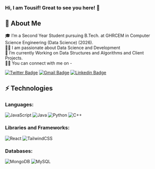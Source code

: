 ### Hi, I am Tousif! Great to see you here! 👋 

## 🚀 About Me 
🎓 I’m a Second Year Student pursuing B.Tech. at GHRCEM in Computer Science Engineering (Data Science) (2026).</br>
👨‍💻 I am passionate about Data Science and Development<br>
🌱 I’m currently Working on Data Structures and Algorithms and Client Projects.<br>
🙋‍♂️ You can connect with me on -


[![Twitter Badge](https://img.shields.io/badge/-TousifTamboli-blue?style=flat-square&logo=Twitter&logoColor=white&link=https://www.linkedin.com/in/kaiwalyakoparkar/)](https://x.com/T3Tlii)
[![Gmail Badge](https://img.shields.io/badge/-tousiftamboli3@gmail.com-c14438?style=flat-square&logo=Gmail&logoColor=white&link=mailto:tousiftamboli3@gmail.com)](mailto:tousiftamboli3@gmail.com)
[![Linkedin Badge](https://img.shields.io/badge/-tousiftamboli-blue?style=flat-square&logo=Linkedin&logoColor=white&link=https://www.linkedin.com/in/tousif-tamboli-545357221/)](https://www.linkedin.com/in/tousif-tamboli-545357221/)

## ⚡ Technologies

### Languages:

![JavaScript](https://img.shields.io/badge/javascript-%23323330.svg?style=for-the-badge&logo=javascript&logoColor=%23F7DF1E)
![Java](https://img.shields.io/badge/java-%23ED8B00.svg?style=for-the-badge&logo=java&logoColor=white)
![Python](https://img.shields.io/badge/python-3670A0?style=for-the-badge&logo=python&logoColor=ffdd54)
![C++](https://img.shields.io/badge/c++-%2300599C.svg?style=for-the-badge&logo=c%2B%2B&logoColor=white)

### Libraries and Frameworks:

![React](https://img.shields.io/badge/react-%2320232a.svg?style=for-the-badge&logo=react&logoColor=%2361DAFB)
![TailwindCSS](https://img.shields.io/badge/tailwindcss-%2338B2AC.svg?style=for-the-badge&logo=tailwind-css&logoColor=white)

### Databases:
![MongoDB](https://img.shields.io/badge/MongoDB-%234ea94b.svg?style=for-the-badge&logo=mongodb&logoColor=white)
![MySQL](https://img.shields.io/badge/MySQL-%2300f.svg?style=for-the-badge&logo=mysql&logoColor=white)
